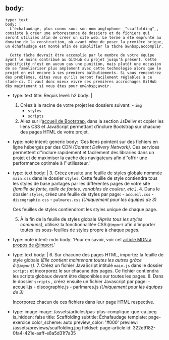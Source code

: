 body:
  -
    type: text
    body: |
      L'échafaudage, plus connu sous son nom anglophone _"scaffolding"_, consiste à créer une arborescence de dossiers et de fichiers qui seront utilisés afin de créer un site web. Le terme a été emprunté au domaine de la construction, où avant même de poser la première brique, un échafaudage est monté afin de simplifier la tâche à&nbsp;accomplir.
      
      Cette tâche devrait être accomplie par le membre de votre équipe ayant le moins contribué au GitHub du projet jusqu'à présent. Cette spécificité n'est en aucun cas une punition, mais plutôt une occasion de se faméliariser plus amplement avec cette technologie alors que le projet en est encore à ses premiers balbutiements. Si vous rencontrez des problèmes, dites vous qu'ils seront facilement réglables à ce stade-ci. Il vaut donc mieux vivre ses premières accrochages GitHub dès maintenant si vous êtes pour en&nbsp;avoir.
  -
    type: text
    title: Requis
    level: h2
    body: |
      1. Créez à la racine de votre projet les dossiers suivant:
      	- `img`
          - `styles`
          - `scripts`
      2. Allez sur l'[accueil de Bootstrap](https://getbootstrap.com/), dans la section JsDelivr et copier les liens CSS et JavaScript permettant d'inclure Bootstrap sur chacune des pages HTML de votre&nbsp;projet.
  -
    type: note
    intent: generic
    body: 'Ces liens pointent sur des fichiers en ligne hébergés par des CDN _(Content Delivery Network)_. Ces services permettent d''inclure rapidement et facilement des libraries dans un projet et de maximiser la cache des navigateurs afin d''offrir une performance optimale à&nbsp;l''utilisateur.'
  -
    type: text
    body: |
      3. Créez ensuite une feuille de styles globale nommée `main.css` dans le dossier `styles`. Cette feuille de style contiendra tous les styles de base partagés par les différentes pages de votre site _(famille de fonte, taille de fontes, variables de couleur,&nbsp;etc.)_. 
      4. Dans le dossier `styles`, créez une feuille de styles par&nbsp;page:
      	- `accueil.css`
          - `discographie.css`
          - `palmares.css` _(Uniquement pour les équipes de&nbsp;3)_
          
      Ces feuilles de styles contiendront les styles unique de chaque&nbsp;page.
      
      5. À la fin de la feuille de styles globale _(Après tous les styles communs)_, utilisez la fonctionnalitée CSS `@import` afin d'importer toutes les sous-feuilles de styles propre à chaque&nbsp;pages.
  -
    type: note
    intent: mdn
    body: 'Pour en savoir, voir cet [article MDN à propos de&nbsp;@import](https://developer.mozilla.org/fr/docs/Web/CSS/@import).'
  -
    type: text
    body: |
      6. Sur chacune des pages HTML, importez la feuille de style globale _(Elle contient maintenant toutes les autres grâce à&nbsp;`@import`)_.
      7. Créez un fichier JavaScript intitulé `main.js` dans le dossier `scripts` et incorporez le sur chacune des pages. Ce fichier contiendra les scripts globaux devant être disponibles sur toutes les&nbsp;pages.
      8. Dans le dossier `scripts` , créez ensuite un fichier Javascript par page:
      	- accueil.js
          - discographie.js
          - parlmares.js _(Uniquement pour les équipes de&nbsp;3)_
          
      Incorporez chacun de ces fichiers dans leur page HTML&nbsp;respective.
  -
    type: image
    image: /assets/articles/pas-plus-complique-que-ca.jpeg
is_hidden: false
title: Scaffolding
subtitle: Échafaudage
template: page-exercice
color_scheme: auto
preview_color: '#000'
preview: /assets/previews/scaffolding.jpg
fieldset: page-article
id: 322e9182-0fa4-421e-aaff-e8a5d31f7a35
